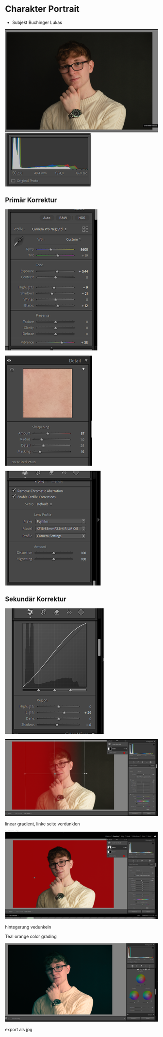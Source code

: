 # Charakter Portrait

- Subjekt Buchinger Lukas

![alt text](image.png)
![alt text](image-1.png)

## Primär Korrektur

![alt text](image-3.png)

![alt text](image-4.png)

![alt text](image-5.png)

## Sekundär Korrektur

![alt text](image-6.png)

![alt text](image-7.png)

linear gradient, linke seite verdunklen

![](image-8.png)

hintegerung vedunkeln


Teal orange color grading

![alt text](image-9.png)

export als jpg